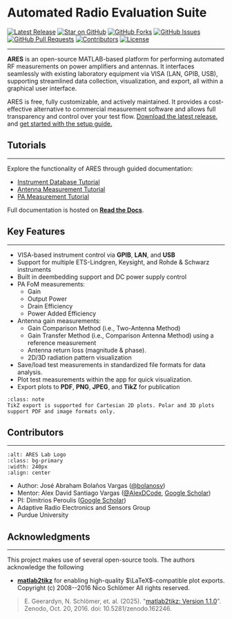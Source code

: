 # Automated Radio Evaluation Suite

[![Latest Release](https://img.shields.io/github/v/release/AlexDCode/AutomatedRadioEvaluationSuite?label=Latest%20Release)](https://github.com/AlexDCode/AutomatedRadioEvaluationSuite/releases)
[![Star on GitHub](https://img.shields.io/github/stars/AlexDCode/AutomatedRadioEvaluationSuite?style=social)](https://github.com/AlexDCode/AutomatedRadioEvaluationSuite/stargazers)
[![GitHub Forks](https://img.shields.io/github/forks/AlexDCode/AutomatedRadioEvaluationSuite?style=social)](https://github.com/AlexDCode/AutomatedRadioEvaluationSuite/network/members)
[![GitHub Issues](https://img.shields.io/github/issues/AlexDCode/AutomatedRadioEvaluationSuite)](https://github.com/AlexDCode/AutomatedRadioEvaluationSuite/issues)
[![GitHub Pull Requests](https://img.shields.io/github/issues-pr/AlexDCode/AutomatedRadioEvaluationSuite)](https://github.com/AlexDCode/AutomatedRadioEvaluationSuite/pulls)
[![Contributors](https://img.shields.io/github/contributors/AlexDCode/AutomatedRadioEvaluationSuite)](https://github.com/AlexDCode/AutomatedRadioEvaluationSuite/graphs/contributors)
[![License](https://img.shields.io/badge/License-MIT-yellow.svg)](https://github.com/AlexDCode/AutomatedRadioEvaluationSuite/blob/main/LICENSE.txt)

---

**ARES** is an open-source MATLAB-based platform for performing automated RF measurements on power amplifiers and antennas. It interfaces seamlessly with existing laboratory equipment via VISA (LAN, GPIB, USB), supporting streamlined data collection, visualization, and export, all within a graphical user interface. 

ARES is free, fully customizable, and actively maintained. It provides a cost-effective alternative to commercial measurement software and allows full transparency and control over your test flow. [Download the latest release.](https://github.com/AlexDCode/AutomatedRadioEvaluationSuite/releases) and [get started with the setup guide.](https://aresapp.readthedocs.io/latest/getting_started.html)

## Tutorials

---

Explore the functionality of ARES through guided documentation:

- [Instrument Database Tutorial](https://aresapp.readthedocs.io/latest/tutorial_instr.html)
- [Antenna Measurement Tutorial](https://aresapp.readthedocs.io/latest/tutorial_ant.html)
- [PA Measurement Tutorial](https://aresapp.readthedocs.io/latest/tutorial_PA.html) 

Full documentation is hosted on **[Read the Docs](https://aresapp.readthedocs.io/)**.

## Key Features

---

- VISA-based instrument control via **GPIB**, **LAN**, and **USB**
- Support for multiple ETS-Lindgren, Keysight, and Rohde & Schwarz instruments
- Built in deembedding support and DC power supply control
- PA FoM measurements:
  - Gain
  - Output Power
  - Drain Efficiency
  - Power Added Efficiency
- Antenna gain measurements:
  - Gain Comparison Method (i.e., Two-Antenna Method)
  - Gain Transfer Method (i.e., Comparison Antenna Method) using a reference measurement
  - Antenna return loss (magnitude & phase).
  - 2D/3D radiation pattern visualization
- Save/load test measurements in standardized file formats for data analysis.
- Plot test measurements within the app for quick visualization.
- Export plots to **PDF**, **PNG**, **JPEG**, and **TikZ** for publication

```{admonition} Export Tip
:class: note
TikZ export is supported for Cartesian 2D plots. Polar and 3D plots support PDF and image formats only.
```

## Contributors

---

```{image} ./../../../docs/assets/ARES_logo.jpg
:alt: ARES Lab Logo
:class: bg-primary
:width: 240px
:align: center
```

- Author: José Abraham Bolaños Vargas ([@bolanosv](http://github.com/bolanosv))
- Mentor: Alex David Santiago Vargas ([@AlexDCode](http://github.com/AlexDCode), [Google Scholar](https://scholar.google.com/citations?user=n_pFUoEAAAAJ&hl=en))
- PI: Dimitrios Peroulis ([Google Scholar](https://scholar.google.com/citations?user=agc3kMMAAAAJ&hl=en&oi=ao))
- Adaptive Radio Electronics and Sensors Group
- Purdue University

## Acknowledgments

---

This project makes use of several open-source tools. The authors acknowledge the following 

- **[matlab2tikz](https://github.com/matlab2tikz/matlab2tikz)** for enabling high-quality $\LaTeX$-compatible plot exports. Copyright (c) 2008--2016 Nico Schlömer All rights reserved.
> E. Geerardyn, N. Schlömer, et. al. (2025). "[matlab2tikz: Version 1.1.0](https://github.com/matlab2tikz/matlab2tikz)". Zenodo, Oct. 20, 2016. doi: 10.5281/zenodo.162246.
